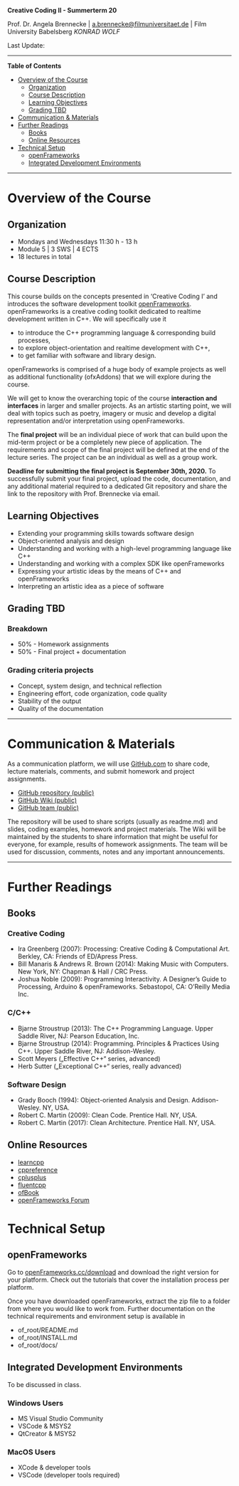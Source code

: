 <!-- ---  
title: Creative Coding II
author: Angela Brennecke
affiliation: Film University Babelsberg KONRAD WOLF
date: Summer term 20
---   -->
**Creative Coding II - Summerterm 20**

Prof. Dr. Angela Brennecke | a.brennecke@filmuniversitaet.de | Film University Babelsberg *KONRAD WOLF*

Last Update: 

---

**Table of Contents**
- [Overview of the Course](#overview-of-the-course)
  - [Organization](#organization)
  - [Course Description](#course-description)
  - [Learning Objectives](#learning-objectives)
  - [Grading TBD](#grading-tbd)
- [Communication & Materials](#communication--materials)
- [Further Readings](#further-readings)
  - [Books](#books)
  - [Online Resources](#online-resources)
- [Technical Setup](#technical-setup)
  - [openFrameworks](#openframeworks)
  - [Integrated Development Environments](#integrated-development-environments)

---

# Overview of the Course

## Organization 

- Mondays and Wednesdays 11:30 h - 13 h
- Module 5 | 3 SWS | 4 ECTS
- 18 lectures in total


## Course Description 

This course builds on the concepts presented in ‘Creative Coding I’ and introduces the software development toolkit [openFrameworks](http://openframeworks.cc). openFrameworks is a creative coding toolkit dedicated to realtime development written in C++. We will specifically use it

- to introduce the C++ programming language & corresponding build processes,
- to explore object-orientation and realtime development with C++,
- to get familiar with software and library design.

openFrameworks is comprised of a huge body of example projects as well as additional functionality (ofxAddons) that we will explore during the course.

We will get to know the overarching topic of the course **interaction and interfaces** in larger and smaller projects. As an artistic starting point, we will deal with topics such as poetry, imagery or music and develop a digital representation and/or interpretation using openFrameworks.

The **final project** will be an individual piece of work that can build upon the mid-term project or be a completely new piece of application. The requirements and scope of the final project will be defined at the end of the lecture series. The project can be an individual as well as a group work. 

**Deadline for submitting the final project is September 30th, 2020.** To successfully submit your final project, upload the code, documentation, and any additional material required to a dedicated Git repository and share the link to the repository with Prof. Brennecke via email.


## Learning Objectives

- Extending your programming skills towards software design
- Object-oriented analysis and design
- Understanding and working with a high-level programming language like C++
- Understanding and working with a complex SDK like openFrameworks
- Expressing your artistic ideas by the means of C++ and openFrameworks
- Interpreting an artistic idea as a piece of software


## Grading TBD

### Breakdown <!-- omit in toc -->

* 50% - Homework assignments
* 50% - Final project + documentation

### Grading criteria projects <!-- omit in toc -->

* Concept, system design, and technical reflection
* Engineering effort, code organization, code quality 
* Stability of the output
* Quality of the documentation

---

# Communication & Materials

As a communication platform, we will use [GitHub.com](https://github.com/) to share code, lecture materials, comments, and submit homework and project assignments.

- [GitHub repository (public)](https://github.com/ctechfilmuniversity/sose20_cc2)
- [GitHub Wiki (public)](https://github.com/ctechfilmuniversity/sose20_cc2/wiki)
- [GitHub team (public)](https://github.com/orgs/ctechfilmuniversity/teams/sose20_cc2)

The repository will be used to share scripts (usually as readme.md) and slides, coding examples, homework and project materials. The Wiki will be maintained by the students to share information that might be useful for everyone, for example, results of homework assignments. The team will be used for discussion, comments, notes and any important announcements.

---

# Further Readings

## Books 

### Creative Coding <!-- omit in toc -->

- Ira Greenberg (2007): Processing: Creative Coding & Computational Art. Berkley, CA: Friends of ED/Apress Press.
- Bill Manaris & Andrews R. Brown (2014): Making Music with Computers. New York, NY: Chapman & Hall / CRC Press.
- Joshua Noble (2009): Programming Interactivity. A Designer’s Guide to Processing, Arduino & openFrameworks. Sebastopol, CA: O’Reilly Media Inc.

### C/C++  <!-- omit in toc -->

- Bjarne Stroustrup (2013): The C++ Programming Language. Upper Saddle River, NJ: Pearson Education, Inc.
- Bjarne Stroustrup (2014): Programming. Principles & Practices Using C++. Upper Saddle River, NJ: Addison-Wesley.
- Scott Meyers („Effective C++“ series, advanced)
- Herb Sutter („Exceptional C++“ series, really advanced)

### Software Design <!-- omit in toc -->

- Grady Booch (1994): Object-oriented Analysis and Design. Addison-Wesley. NY, USA.
- Robert C. Martin (2009): Clean Code. Prentice Hall. NY, USA.
- Robert C. Martin (2017): Clean Architecture. Prentice Hall. NY, USA.


## Online Resources

- [learncpp](http://www.learncpp.com)
- [cppreference](http://www.cppreference.com/)
- [cplusplus](http://www.cplusplus.com/)
- [fluentcpp](https://www.fluentcpp.com)
- [ofBook](https://github.com/openframeworks/ofBook/tree/master/chapters)
- [openFrameworks Forum](http://forum.openframeworks.cc/)


# Technical Setup

## openFrameworks

Go to [openFrameworks.cc/download](http://openframeworks.cc/download/) and download the right version for your platform. Check out the tutorials that cover the installation process per platform. 

Once you have downloaded openFrameworks, extract the zip file to a folder from where you would like to work from. Further documentation on the technical requirements and environment setup is available in 

- of\_root/README.md
- of\_root/INSTALL.md
- of\_root/docs/

## Integrated Development Environments

To be discussed in class.

### Windows Users <!-- omit in toc -->

- MS Visual Studio Community
- VSCode & MSYS2
- QtCreator & MSYS2

### MacOS Users <!-- omit in toc -->

- XCode & developer tools
- VSCode (developer tools required)


